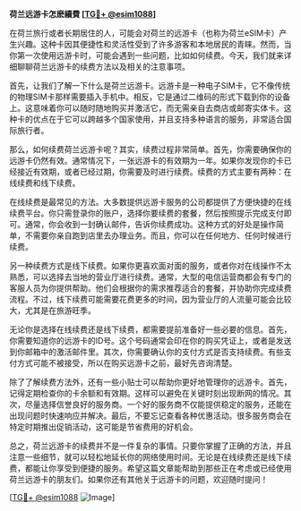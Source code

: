 **荷兰远游卡怎麽續費 [[TG💪+ @esim1088](https://t.me/s/esim1088)]**

在荷兰旅行或者长期居住的人，可能会对荷兰的远游卡（也称为荷兰eSIM卡）产生兴趣。这种卡因其便捷性和灵活性受到了许多游客和本地居民的青睐。然而，当你第一次使用远游卡时，可能会遇到一些问题，比如如何续费。今天，我们就来详细聊聊荷兰远游卡的续费方法以及相关的注意事项。

首先，让我们了解一下什么是荷兰远游卡。远游卡是一种电子SIM卡，它不像传统的物理SIM卡那样需要插入手机中。相反，它是通过二维码的形式下载到你的设备上。这意味着你可以随时随地购买并激活它，而无需亲自去商店或邮寄实体卡。这种卡的优点在于它可以跨越多个国家使用，并且支持多种语言的服务，非常适合国际旅行者。

那么，如何续费荷兰远游卡呢？其实，续费过程非常简单。首先，你需要确保你的远游卡仍然有效。通常情况下，一张远游卡的有效期为一年。如果你发现你的卡已经接近有效期，或者已经过期，你需要及时进行续费。续费的方式主要有两种：在线续费和线下续费。

在线续费是最常见的方法。大多数提供远游卡服务的公司都提供了方便快捷的在线续费平台。你只需登录你的账户，选择你要续费的套餐，然后按照提示完成支付即可。通常，你会收到一封确认邮件，告诉你续费成功。这种方式的好处是操作简单，不需要你亲自跑到店里去办理业务。而且，你可以在任何地方、任何时候进行续费。

另一种续费方式是线下续费。如果你更喜欢面对面的服务，或者你对在线操作不太熟悉，可以选择去当地的营业厅进行续费。通常，大型的电信运营商都会有专门的客服人员为你提供帮助。他们会根据你的需求推荐适合的套餐，并协助你完成续费流程。不过，线下续费可能需要花费更多的时间，因为营业厅的人流量可能会比较大，尤其是在旅游旺季。

无论你是选择在线续费还是线下续费，都需要提前准备好一些必要的信息。首先，你需要知道你的远游卡的ID号。这个号码通常会印在你的购买凭证上，或者是发送到你邮箱中的激活邮件里。其次，你需要确认你的支付方式是否支持续费。有些支付方式可能不被接受，所以在购买远游卡之前，最好先咨询清楚。

除了了解续费方法外，还有一些小贴士可以帮助你更好地管理你的远游卡。首先，记得定期检查你的卡余额和有效期。这样可以避免在关键时刻出现断网的情况。其次，尽量选择信誉良好的服务商。一个好的服务商不仅能提供稳定的服务，还能在出现问题时快速响应并解决。最后，不要忘记查看各种优惠活动。很多服务商会在特定时期推出促销活动，这可能是节省费用的好机会。

总之，荷兰远游卡的续费并不是一件复杂的事情。只要你掌握了正确的方法，并且注意一些细节，就可以轻松地延长你的网络使用时间。无论是在线续费还是线下续费，都能让你享受到便捷的服务。希望这篇文章能帮助到那些正在考虑或已经使用荷兰远游卡的朋友们。如果你还有其他关于远游卡的问题，欢迎随时提问！

[[TG💪+ @esim1088](https://t.me/s/esim1088) ![Image](https://i.postimg.cc/4NQfJmqS/Snipaste-2025-05-13-00-14-12.png)]